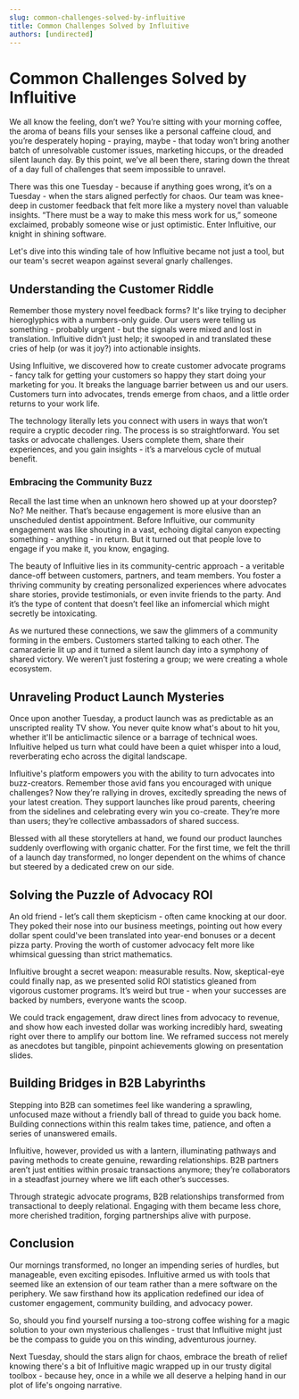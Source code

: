 ```yaml
---
slug: common-challenges-solved-by-influitive
title: Common Challenges Solved by Influitive
authors: [undirected]
---
```



# Common Challenges Solved by Influitive

We all know the feeling, don’t we? You’re sitting with your morning coffee, the aroma of beans fills your senses like a personal caffeine cloud, and you’re desperately hoping - praying, maybe - that today won’t bring another batch of unresolvable customer issues, marketing hiccups, or the dreaded silent launch day. By this point, we’ve all been there, staring down the threat of a day full of challenges that seem impossible to unravel. 

There was this one Tuesday - because if anything goes wrong, it’s on a Tuesday - when the stars aligned perfectly for chaos. Our team was knee-deep in customer feedback that felt more like a mystery novel than valuable insights. “There must be a way to make this mess work for us,” someone exclaimed, probably someone wise or just optimistic. Enter Influitive, our knight in shining software.

Let's dive into this winding tale of how Influitive became not just a tool, but our team's secret weapon against several gnarly challenges.

## Understanding the Customer Riddle

Remember those mystery novel feedback forms? It's like trying to decipher hieroglyphics with a numbers-only guide. Our users were telling us something - probably urgent - but the signals were mixed and lost in translation. Influitive didn’t just help; it swooped in and translated these cries of help (or was it joy?) into actionable insights.

Using Influitive, we discovered how to create customer advocate programs - fancy talk for getting your customers so happy they start doing your marketing for you. It breaks the language barrier between us and our users. Customers turn into advocates, trends emerge from chaos, and a little order returns to your work life. 

The technology literally lets you connect with users in ways that won’t require a cryptic decoder ring. The process is so straightforward. You set tasks or advocate challenges. Users complete them, share their experiences, and you gain insights - it’s a marvelous cycle of mutual benefit.

### Embracing the Community Buzz

Recall the last time when an unknown hero showed up at your doorstep? No? Me neither. That’s because engagement is more elusive than an unscheduled dentist appointment. Before Influitive, our community engagement was like shouting in a vast, echoing digital canyon expecting something - anything - in return. But it turned out that people love to engage if you make it, you know, engaging.

The beauty of Influitive lies in its community-centric approach - a veritable dance-off between customers, partners, and team members. You foster a thriving community by creating personalized experiences where advocates share stories, provide testimonials, or even invite friends to the party. And it’s the type of content that doesn’t feel like an infomercial which might secretly be intoxicating.

As we nurtured these connections, we saw the glimmers of a community forming in the embers. Customers started talking to each other. The camaraderie lit up and it turned a silent launch day into a symphony of shared victory. We weren’t just fostering a group; we were creating a whole ecosystem.

## Unraveling Product Launch Mysteries

Once upon another Tuesday, a product launch was as predictable as an unscripted reality TV show. You never quite know what's about to hit you, whether it'll be anticlimactic silence or a barrage of technical woes. Influitive helped us turn what could have been a quiet whisper into a loud, reverberating echo across the digital landscape.

Influitive's platform empowers you with the ability to turn advocates into buzz-creators. Remember those avid fans you encouraged with unique challenges? Now they’re rallying in droves, excitedly spreading the news of your latest creation. They support launches like proud parents, cheering from the sidelines and celebrating every win you co-create. They’re more than users; they’re collective ambassadors of shared success.

Blessed with all these storytellers at hand, we found our product launches suddenly overflowing with organic chatter. For the first time, we felt the thrill of a launch day transformed, no longer dependent on the whims of chance but steered by a dedicated crew on our side.

## Solving the Puzzle of Advocacy ROI

An old friend - let’s call them skepticism - often came knocking at our door. They poked their nose into our business meetings, pointing out how every dollar spent could've been translated into year-end bonuses or a decent pizza party. Proving the worth of customer advocacy felt more like whimsical guessing than strict mathematics.

Influitive brought a secret weapon: measurable results. Now, skeptical-eye could finally nap, as we presented solid ROI statistics gleaned from vigorous customer programs. It’s weird but true - when your successes are backed by numbers, everyone wants the scoop.

We could track engagement, draw direct lines from advocacy to revenue, and show how each invested dollar was working incredibly hard, sweating right over there to amplify our bottom line. We reframed success not merely as anecdotes but tangible, pinpoint achievements glowing on presentation slides.

## Building Bridges in B2B Labyrinths

Stepping into B2B can sometimes feel like wandering a sprawling, unfocused maze without a friendly ball of thread to guide you back home. Building connections within this realm takes time, patience, and often a series of unanswered emails.

Influitive, however, provided us with a lantern, illuminating pathways and paving methods to create genuine, rewarding relationships. B2B partners aren’t just entities within prosaic transactions anymore; they’re collaborators in a steadfast journey where we lift each other’s successes.

Through strategic advocate programs, B2B relationships transformed from transactional to deeply relational. Engaging with them became less chore, more cherished tradition, forging partnerships alive with purpose. 

## Conclusion

Our mornings transformed, no longer an impending series of hurdles, but manageable, even exciting episodes. Influitive armed us with tools that seemed like an extension of our team rather than a mere software on the periphery. We saw firsthand how its application redefined our idea of customer engagement, community building, and advocacy power.

So, should you find yourself nursing a too-strong coffee wishing for a magic solution to your own mysterious challenges - trust that Influitive might just be the compass to guide you on this winding, adventurous journey. 

Next Tuesday, should the stars align for chaos, embrace the breath of relief knowing there's a bit of Influitive magic wrapped up in our trusty digital toolbox - because hey, once in a while we all deserve a helping hand in our plot of life's ongoing narrative.
